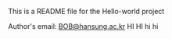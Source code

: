This is a README file for the Hello-world project

Author's email: BOB@hansung.ac.kr
H I 
 
 H I 
 
 h i 
 
 h i 
 
 